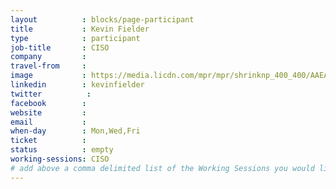```yaml
---
layout          : blocks/page-participant
title           : Kevin Fielder
type            : participant
job-title       : CISO
company         :
travel-from     :
image           : https://media.licdn.com/mpr/mpr/shrinknp_400_400/AAEAAQAAAAAAAAePAAAAJDhmYmQ3M2NjLTAxMWUtNDdiYy1iOTUzLTgxNmVjMGNhYWEzNg.jpg
linkedin        : kevinfielder
twitter          :
facebook        :
website         :
email           :
when-day        : Mon,Wed,Fri
ticket          :
status          : empty
working-sessions: CISO
# add above a comma delimited list of the Working Sessions you would like to attend (use the session's title)
---
```


<!-- put more details about participant here -->
